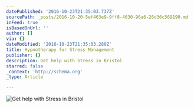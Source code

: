 ```yaml
---
datePublished: '2016-10-23T21:35:03.737Z'
sourcePath: _posts/2016-10-20-5ef463e9-9ff8-4630-96a6-26d36c569190.md
inFeed: true
isBasedOnUrl: ''
author: []
via: {}
dateModified: '2016-10-23T21:35:03.280Z'
title: Hypnotherapy for Stress Management
publisher: {}
description: Get help with Stress in Bristol
starred: false
_context: 'http://schema.org'
_type: Article

---
```

![Get help with Stress in Bristol](https://the-grid-user-content.s3-us-west-2.amazonaws.com/155ec8c7-ca5b-4e63-b540-1269d4a1b468.jpg)